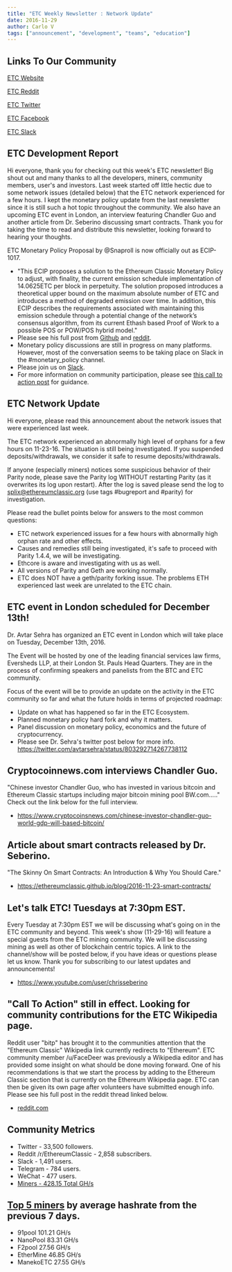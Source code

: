 ```yaml
---
title: "ETC Weekly Newsletter : Network Update"
date: 2016-11-29
author: Carlo V
tags: ["announcement", "development", "teams", "education"]
---
```



## Links To Our Community

[ETC Website](https://ethereumclassic.github.io/)

[ETC Reddit](https://www.reddit.com/r/EthereumClassic/)

[ETC Twitter](http://twitter.com/eth_classic)

[ETC Facebook](https://www.facebook.com/EthereumClassicETC/)

[ETC Slack](https://ethereumclassic.herokuapp.com/)

## ETC Development Report

Hi everyone, thank you for checking out this week's ETC newsletter! Big shout out and many thanks to all the developers, miners, community members, user's and investors. Last week started off little hectic due to some network issues (detailed below) that the ETC network experienced for a few hours. I kept the monetary policy update from the last newsletter since it is still such a hot topic throughout the community. We also have an upcoming ETC event in London, an interview featuring Chandler Guo and another article from Dr. Seberino discussing smart contracts. Thank you for taking the time to read and distribute this newsletter, looking forward to hearing your thoughts.

ETC Monetary Policy Proposal by @Snaproll is now officially out as ECIP-1017.

* "This ECIP proposes a solution to the Ethereum Classic Monetary Policy to adjust, with finality, the current emission schedule implementation of 14.0625ETC per block in perpetuity. The solution proposed introduces a theoretical upper bound on the maximum absolute number of ETC and introduces a method of degraded emission over time. In addition, this ECIP describes the requirements associated with maintaining this emission schedule through a potential change of the network’s consensus algorithm, from its current Ethash based Proof of Work to a possible POS or POW/POS hybrid model." 
* Please see his full post from [Github](https://github.com/ethereumproject/ECIPs/pull/20/files) and [reddit](https://www.reddit.com/r/EthereumClassic/comments/5e5moq/etc_monetary_policy_proposal_by_snaproll_is_now/).
* Monetary policy discussions are still in progress on many platforms. However, most of the conversation seems to be taking place on Slack in the #monetary_policy channel.
* Please join us on [Slack](https://ethereumclassic.herokuapp.com/).
* For more information on community participation, please see [this call to action post](https://www.reddit.com/r/EthereumClassic/comments/4u4o61/call_for_action_what_can_i_do_to_help_ethereum/) for guidance.

## ETC Network Update
Hi everyone, please read this announcement about the network issues that were experienced last week.

The ETC network experienced an abnormally high level of orphans for a few hours on 11-23-16. The situation is still being investigated. If you suspended deposits/withdrawals, we consider it safe to resume deposits/withdrawals.

If anyone (especially miners) notices some suspicious behavior of their Parity node, please save the Parity log WITHOUT restarting Parity (as it overwrites its log upon restart). After the log is saved please send the log to splix@ethereumclassic.org (use tags #bugreport and #parity) for investigation.

Please read the bullet points below for answers to the most common questions:

* ETC network experienced issues for a few hours with abnormally high orphan rate and other effects.
* Causes and remedies still being investigated, it's safe to proceed with Parity 1.4.4, we will be investigating.
* Ethcore is aware and investigating with us as well.
* All versions of Parity and Geth are working normally.
* ETC does NOT have a geth/parity forking issue. The problems ETH experienced last week are unrelated to the ETC chain.



## ETC event in London scheduled for December 13th!

Dr. Avtar Sehra has organized an ETC event in London which will take place on Tuesday, December 13th, 2016. 

The Event will be hosted by one of the leading financial services law firms, Eversheds LLP, at their London St. Pauls Head Quarters. They are in the process of confirming speakers and panelists from the BTC and ETC community.

Focus of the event will be to provide an update on the activity in the ETC community so far and what the future holds in terms of projected roadmap: 

* Update on what has happened so far in the ETC Ecosystem. 
* Planned monetary policy hard fork and why it matters.
* Panel discussion on monetary policy, economics and the future of cryptocurrency.
* Please see Dr. Sehra's twitter post below for more info.
https://twitter.com/avtarsehra/status/803292714267738112

## Cryptocoinnews.com interviews Chandler Guo.
"Chinese investor Chandler Guo, who has invested in various bitcoin and Ethereum Classic startups including major bitcoin mining pool BW.com....." Check out the link below for the full interview.

* https://www.cryptocoinsnews.com/chinese-investor-chandler-guo-world-gdp-will-based-bitcoin/

## Article about smart contracts released by Dr. Seberino.
"The Skinny On Smart Contracts: An Introduction & Why You Should Care."

* https://ethereumclassic.github.io/blog/2016-11-23-smart-contracts/

## Let's talk ETC! Tuesdays at 7:30pm EST.
Every Tuesday at 7:30pm EST we will be discussing what's going on in the ETC community and beyond. This week's show (11-29-16) will feature a special guests from the ETC mining community. We will be discussing mining as well as other of blockchain centric topics. A link to the channel/show will be posted below, if you have ideas or questions please let us know. Thank you for subscribing to our latest updates and announcements!

* https://www.youtube.com/user/chrisseberino

## "Call To Action" still in effect. Looking for community contributions for the ETC Wikipedia page.
Reddit user "bitp" has brought it to the communities attention that the "Ethereum Classic" Wikipedia link currently redirects to "Ethereum". ETC community member /u/FaceDeer was previously a Wikipedia editor and has provided some insight on what should be done moving forward. One of his recommendations is that we start the process by adding to the Ethereum Classic section that is currently on the Ethereum Wikipedia page. ETC can then be given its own page after volunteers have submitted enough info. Please see his full post in the reddit thread linked below.

* [reddit.com](https://www.reddit.com/r/EthereumClassic/comments/5bsj3c/ethereum_classic_redirects_to_ethereum_on/)

## Community Metrics

* Twitter - 33,500 followers.
* Reddit /r/EthereumClassic - 2,858 subscribers.
* Slack - 1,491 users.
* Telegram - 784 users.
* WeChat - 477 users.
* [Miners - 428.15 Total GH/s](https://gastracker.io/stats/miners)

## [Top 5 miners](https://gastracker.io/stats/miners) by average hashrate from the previous 7 days.

* 91pool 101.21 GH/s
* NanoPool 83.31 GH/s
* F2pool 27.56 GH/s
* EtherMine 46.85 GH/s
* ManekoETC 27.55 GH/s
